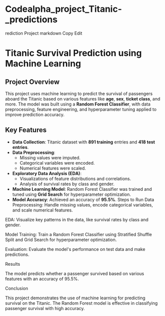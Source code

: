 # Codealpha_project_Titanic-_predictions
rediction Project
markdown
Copy
Edit
# Titanic Survival Prediction using Machine Learning

## Project Overview
This project uses machine learning to predict the survival of passengers aboard the Titanic based on various features like **age**, **sex**, **ticket class**, and more. The model was built using a **Random Forest Classifier**, with data preprocessing, feature engineering, and hyperparameter tuning applied to improve prediction accuracy.

## Key Features
- **Data Collection**: Titanic dataset with **891 training** entries and **418 test entries**.
- **Data Preprocessing**:
  - Missing values were imputed.
  - Categorical variables were encoded.
  - Numerical features were scaled.
- **Exploratory Data Analysis (EDA)**:
  - Visualizations of feature distributions and correlations.
  - Analysis of survival rates by class and gender.
- **Machine Learning Model**: Random Forest Classifier was trained and tuned using **Grid Search** for hyperparameter optimization.
- **Model Accuracy**: Achieved an accuracy of **95.5%**.
Steps to Run
Data Preprocessing: Handle missing values, encode categorical variables, and scale numerical features.

EDA: Visualize key patterns in the data, like survival rates by class and gender.

Model Training: Train a Random Forest Classifier using Stratified Shuffle Split and Grid Search for hyperparameter optimization.

Evaluation: Evaluate the model's performance on test data and make predictions.

Results

The model predicts whether a passenger survived based on various features with an accuracy of 95.5%.

Conclusion

This project demonstrates the use of machine learning for predicting survival on the Titanic. The Random Forest model is effective in classifying passenger survival with high accuracy.
